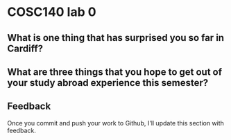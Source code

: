 # COSC140 lab 0


## What is one thing that has surprised you so far in Cardiff?


## What are three things that you hope to get out of your study abroad experience this semester?


## Feedback

Once you commit and push your work to Github, I'll update this section with feedback.

